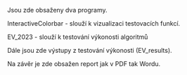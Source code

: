 Jsou zde obsaženy dva programy. 



InteractiveColorbar - slouží k vizualizaci testovacích funkcí.

EV_2023 - slouží k testování výkonosti algoritmů

Dále jsou zde výstupy z testování výkonosti (EV_results).



Na závěr je zde obsažen report jak v PDF tak Wordu.

